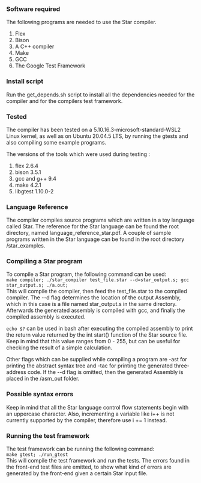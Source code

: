 ### Software required
The following programs are needed to use the Star compiler.
1. Flex
2. Bison
3. A C++ compiler
4. Make
5. GCC
6. The Google Test Framework

### Install script
Run the get_depends.sh script to install all the dependencies needed for the compiler and for the compilers test framework.

### Tested
The compiler has been tested on a 5.10.16.3-microsoft-standard-WSL2 Linux kernel,
as well as on Ubuntu 20.04.5 LTS, by running the gtests and also compiling some example programs. 

The versions of the tools which were used during testing :
1. flex 2.6.4
2. bison 3.5.1
3. gcc and g++ 9.4
4. make 4.2.1
5. libgtest 1.10.0-2

### Language Reference
The compiler compiles source programs which are written in a toy language called Star. The reference for the Star language can be found the root directory, named language_reference_star.pdf. A couple of sample programs written in the Star language can be found in the root directory /star_examples.

### Compiling a Star program
To compile a Star program, the following command can be used:  
`make compiler; ./star_compiler test_file.star --d=star_output.s; gcc star_output.s; ./a.out;`  
This will compile the compiler, then feed the test_file.star to the compiled compiler.
The --d flag determines the location of the output Assembly, which in this case is a file named star_output.s in the same directory.
Afterwards the generated assembly is compiled with gcc, and finally the compiled assembly is executed.

`echo $?` can be used in bash after executing the compiled assembly to print the return value returned by the int start() function of the Star source file. Keep in mind that this value ranges from 0 - 255, but can be useful for checking the result of a simple calculation.

Other flags which can be supplied while compiling a program are -ast for printing the abstract syntax tree and -tac for printing the generated three-address code. If the --d flag is omitted, then the generated Assembly is placed in the /asm_out folder.


### Possible syntax errors
Keep in mind that all the Star language control flow statements begin with an uppercase character. Also, incrementing a variable like i++ is not currently supported by the compiler, therefore use i += 1 instead.

### Running the test framework
The test framework can be running the following command:   
`make gtest; ./run_gtest`  
This will compile the test framework and run the tests. The errors found in the front-end test files are emitted, to show what kind of errors are generated by the front-end given a certain Star input file.
